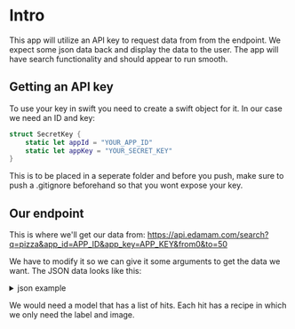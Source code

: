 # Intro
This app will utilize an API key to request data from from the endpoint. We expect some json data back and display the data to the user. The app will have search functionality and should appear to run smooth. 

## Getting an API key
To use your key in swift you need to create a swift object for it. In our case we need an ID and key:

```swift
struct SecretKey {
    static let appId = "YOUR_APP_ID"
    static let appKey = "YOUR_SECRET_KEY"
}
```

This is to be placed in a seperate folder and before you push, make sure to push a .gitignore beforehand so that you wont expose your key.

## Our endpoint
This is where we'll get our data from: https://api.edamam.com/search?q=pizza&app_id=APP_ID&app_key=APP_KEY&from0&to=50

We have to modify it so we can give it some arguments to get the data we want. The JSON data looks like this:
<details>
    <summary>json example</summary>
    
```cpp
    
    {
    "q": "pizza",
    "from": 0,
    "to": 50,
    "more": true,
    "count": 7000,
    "hits": [
        {
            "recipe": {
                "uri": "http://www.edamam.com/ontologies/edamam.owl#recipe_1b6dfeaf0988f96b187c7c9bb69a14fa",
                "label": "Pizza Dough",
                "image": "https://www.edamam.com/web-img/284/2849b3eb3b46aa0e682572d48f86d487.jpg",
                "source": "Lottie + Doof",
                "url": "http://www.lottieanddoof.com/2010/01/pizza-pulp-fiction-jim-lahey/",
                "shareAs": "http://www.edamam.com/recipe/pizza-dough-1b6dfeaf0988f96b187c7c9bb69a14fa/pizza",
                "yield": 4.0,
                "dietLabels": [
                    "High-Fiber"
                ],
                "healthLabels": [
                    "Vegetarian",
                    "Pescatarian",
                    "Egg-Free",
                    "Peanut-Free",
                    "Tree-Nut-Free",
                    "Soy-Free",
                    "Fish-Free",
                    "Shellfish-Free",
                    "Pork-Free",
                    "Red-Meat-Free",
                    "Crustacean-Free",
                    "Celery-Free",
                    "Mustard-Free",
                    "Sesame-Free",
                    "Lupine-Free",
                    "Mollusk-Free",
                    "Alcohol-Free",
                    "Kosher"
                ],
                "cautions": [],
                "ingredientLines": [
                    "500 g bread flour(3 3/4 cups)",
                    "2 1/2 tsp Dry Yeast instant or active (10 grams)",
                    "3/4 tsp Table Salt(5 grams)",
                    "3/4 tsp Sugar, plus a pinch (about 3 grams)",
                    "1 1/2 cup water at room temperature",
                    "extra-virgin olive oil for pans",
                    "2 x yellow onions(medium), finely chopped (pizza cipolla)",
                    "1/3 cup Heavy Cream(pizza cipolla)",
                    "1 tsp Kosher Salt(pizza cipolla)",
                    "2 tsp fresh thyme, coarsely chopped(pizza cipolla)",
                    "7 oz diced tomatoes, drained(pizza pomodoro)",
                    "3/4 cup Canned Tomatoes (reserved juice) (pizza pomodoro)",
                    "2 tsp Extra Virgin Olive Oil(pizza pomodoro)",
                    "1/2 tsp Kosher Salt(pizza pomodoro)",
                    "1 pinch Red Pepper Flakes(pizza pomodoro)",
                    "8 x fresh basil (large leaves), chopped(pizza pomodoro)"
                ],
                "ingredients": [
                    {
                        "text": "500 g bread flour(3 3/4 cups)",
                        "quantity": 3.75,
                        "measure": "cup",
                        "food": "bread flour",
                        "weight": 513.75,
                        "foodCategory": "grains",
                        "foodId": "food_b5xk0gwa3clakbaap10sta82dgdk",
                        "image": "https://www.edamam.com/food-img/132/1328fd505cdd3b75fbb8d7b58de5427c.jpg"
                    },
                    {
                        "text": "2 1/2 tsp Dry Yeast instant or active (10 grams)",
                        "quantity": 10.0,
                        "measure": "gram",
                        "food": "Yeast",
                        "weight": 10.0,
                        "foodCategory": "condiments and sauces",
                        "foodId": "food_a2xisx4br72i19btvvxgzayoelqj",
                        "image": "https://www.edamam.com/food-img/433/433749733fd8a22560cdb451b1317be1.jpg"
                    },
                    {
                        "text": "3/4 tsp Table Salt(5 grams)",
                        "quantity": 5.0,
                        "measure": "gram",
                        "food": "Table Salt",
                        "weight": 5.0,
                        "foodCategory": "Condiments and sauces",
                        "foodId": "food_btxz81db72hwbra2pncvebzzzum9",
                        "image": "https://www.edamam.com/food-img/694/6943ea510918c6025795e8dc6e6eaaeb.jpg"
                    },
                    {
                        "text": "3/4 tsp Sugar, plus a pinch (about 3 grams)",
                        "quantity": 0.75,
                        "measure": "teaspoon",
                        "food": "Sugar",
                        "weight": 3.1500000000000004,
                        "foodCategory": "sugars",
                        "foodId": "food_axi2ijobrk819yb0adceobnhm1c2",
                        "image": "https://www.edamam.com/food-img/ecb/ecb3f5aaed96d0188c21b8369be07765.jpg"
                    },
```
</details>

We would need a model that has a list of hits. Each hit has a recipe in which we only need the label and image.

